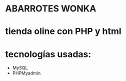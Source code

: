 <h1>ABARROTES WONKA</h1>

<h1>tienda oline con PHP y html</h1>

<h1>tecnologías usadas: </h1>

<ul> <li>MySQL</li>
<li>PHPMyadmin</li>
</ul>

